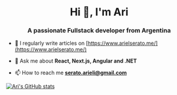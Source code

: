 <h1 align="center">Hi 👋, I'm Ari</h1>
<h3 align="center">A passionate Fullstack developer from Argentina</h3>

- 📝 I regularly write articles on [https://www.arielserato.me/](https://www.arielserato.me/)

- 💬 Ask me about **React, Next.js, Angular and .NET**

- 📫 How to reach me **serato.arieli@gmail.com**


[![Ari's GitHub stats](https://github-readme-stats.vercel.app/api?username=arielcito&show_icons=true&theme=radical)](https://github.com/arielcito/github-readme-stats)
